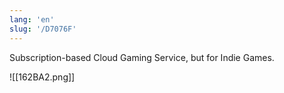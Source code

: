 ```yaml
---
lang: 'en'
slug: '/D7076F'
---
```


Subscription-based Cloud Gaming Service, but for Indie Games.

![[162BA2.png]]
